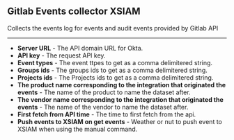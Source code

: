 Gitlab Events collector XSIAM
-
 Collects the events log for events and audit events provided by Gitlab API


---

* **Server URL** - The API domain URL for Okta.
* **API key** - The request API key.
* **Event types** - The event ttpes to get as a comma delimitered string.
* **Groups ids** - The groups ids to get as a comma delimitered string.
* **Projects ids** - The Projects ids to get as a comma delimitered string.
* **The product name corresponding to the integration that originated the events** - The name of the product to name the dataset after.
* **The vendor name corresponding to the integration that originated the events** - The name of the vendor to name the dataset after.
* **First fetch from API time** - The time to first fetch from the api.
* **Push events to XSIAM on get events** - Weather or nut to push event to XSIAM when using the manual command.
